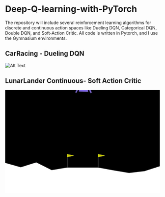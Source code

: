 # Deep-Q-learning-with-PyTorch
The repository will include several reinforcement learning algorithms for discrete and continuous action spaces like Dueling DQN, Categorical DQN, Double DQN, and Soft-Action Critic. All code is written in Pytorch, and I use the Gymnasium environments.


## CarRacing - Dueling DQN
![Alt Text](https://github.com/KornelWitkowski/Deep-Q-learning-with-PyTorch/blob/main/gifs/DuelingDQN_Results.gif)

## LunarLander Continuous- Soft Action Critic
![Alt Text](https://github.com/KornelWitkowski/Deep-Q-learning-with-PyTorch/blob/main/gifs/SAC_results.gif)
